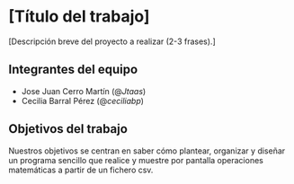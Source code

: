 # [Título del trabajo]

[Descripción breve del proyecto a realizar (2-3 frases).]

## Integrantes del equipo
- Jose Juan Cerro Martín (@_Jtaas_)
- Cecilia Barral Pérez (@_ceciliabp_)

## Objetivos del trabajo

Nuestros objetivos se centran en saber cómo plantear, organizar y diseñar un programa sencillo que realice y muestre por pantalla operaciones matemáticas a partir de un fichero csv.
